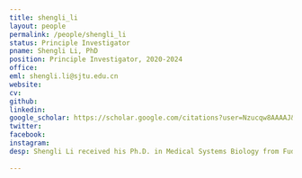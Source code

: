 ```yaml
---
title: shengli_li
layout: people
permalink: /people/shengli_li
status: Principle Investigator
pname: Shengli Li, PhD
position: Principle Investigator, 2020-2024
office: 
eml: shengli.li@sjtu.edu.cn
website:
cv: 
github:
linkedin:
google_scholar: https://scholar.google.com/citations?user=Nzucqw8AAAAJ&hl=en
twitter: 
facebook: 
instagram:
desp: Shengli Li received his Ph.D. in Medical Systems Biology from Fudan University in 2018 and Postdoctoral training from the University of Texas Health Science center at Houston during 2018-2020. He is now a Principal Investigator with the Shanghai General Hospital affiliated to Shanghai Jiao Tong University School of Medicine. Shengli is a computational biologist with expertise in human cancer genetics. His research focuses on integrative utilization of cutting-edge computational biology algorithms and molecular experimental technologies to reveal systematical changes and functional factors in human cancer progression, cancer microenvironment and response to anti-cancer treatment.
 
---
```



